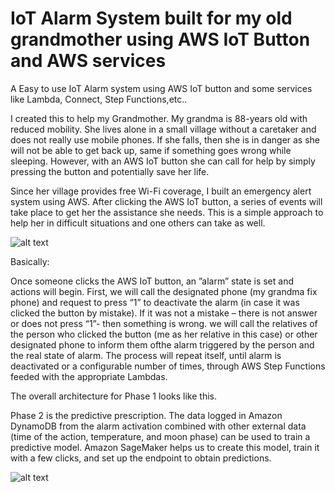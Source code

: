 # IoT Alarm System  built for my old grandmother using AWS IoT Button and AWS services

A Easy to use IoT Alarm system using AWS IoT button and some services like Lambda, Connect, Step Functions,etc..

I created this to help my Grandmother. My grandma is 88-years old with reduced mobility. She lives alone in a small village without a caretaker and does not really use mobile phones. If she falls, then she is in danger as she will not be able to get back up, same if something goes wrong while sleeping. However, with an AWS IoT button she can call for help by simply pressing the button and potentially save her life. 

Since her village provides free Wi-Fi coverage, I built an emergency alert system using AWS. After clicking the AWS IoT button, a series of events will take place to get her the assistance she needs. This is a simple approach to help her in difficult situations and one others can take as well. 

![alt text](https://github.com/DanGOTO100/IoTAlarmsystem/blob/master/grandmaemergency.png) 


Basically:

Once someone clicks the AWS IoT button, an ”alarm” state is set and actions will begin. 
First, we will call the designated phone (my grandma fix phone) and request to press “1” to deactivate the alarm (in case it was  clicked the button by mistake).
If it was not a mistake –  there is not answer or does not press “1”- then something is wrong.  we will call the relatives of the person who clicked the button (me as her relative in this case) or other designated phone to inform them ofthe alarm triggered by the person and the real state of alarm. The process will repeat itself, until alarm is deactivated or a configurable number of times, through AWS Step Functions feeded with the appropriate Lambdas.

The overall architecture for Phase 1 looks like this.

Phase 2 is the predictive prescription. The data logged in Amazon DynamoDB from the alarm activation combined with other external data (time of the action, temperature, and moon phase) can be used to train a predictive model. 
Amazon SageMaker helps us to create this model, train it with a few clicks, and set up the endpoint to obtain predictions. 


![alt text](https://github.com/DanGOTO100/IoTAlarmsystem/blob/master/grandamarchitecturephase1.png)

